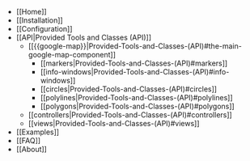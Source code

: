 - [[Home]]
- [[Installation]]
- [[Configuration]]
- [[API|Provided Tools and Classes (API)]]
    - [[{{google-map}}|Provided-Tools-and-Classes-(API)#the-main-google-map-component]]
        - [[markers|Provided-Tools-and-Classes-(API)#markers]]
        - [[info-windows|Provided-Tools-and-Classes-(API)#info-windows]]
        - [[circles|Provided-Tools-and-Classes-(API)#circles]]
        - [[polylines|Provided-Tools-and-Classes-(API)#polylines]]
        - [[polygons|Provided-Tools-and-Classes-(API)#polygons]]
    - [[controllers|Provided-Tools-and-Classes-(API)#controllers]]
    - [[views|Provided-Tools-and-Classes-(API)#views]]
- [[Examples]]
- [[FAQ]]
- [[About]]
